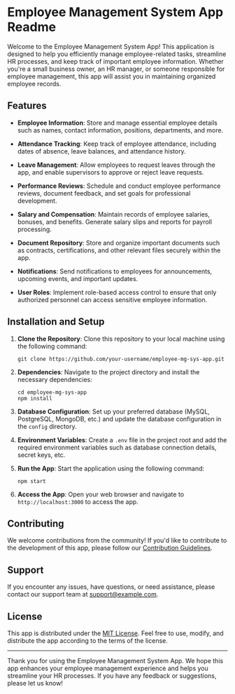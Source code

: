 # Employee Management System App Readme

Welcome to the Employee Management System App! This application is designed to help you efficiently manage employee-related tasks, streamline HR processes, and keep track of important employee information. Whether you're a small business owner, an HR manager, or someone responsible for employee management, this app will assist you in maintaining organized employee records.

## Features

- **Employee Information**: Store and manage essential employee details such as names, contact information, positions, departments, and more.

- **Attendance Tracking**: Keep track of employee attendance, including dates of absence, leave balances, and attendance history.

- **Leave Management**: Allow employees to request leaves through the app, and enable supervisors to approve or reject leave requests.

- **Performance Reviews**: Schedule and conduct employee performance reviews, document feedback, and set goals for professional development.

- **Salary and Compensation**: Maintain records of employee salaries, bonuses, and benefits. Generate salary slips and reports for payroll processing.

- **Document Repository**: Store and organize important documents such as contracts, certifications, and other relevant files securely within the app.

- **Notifications**: Send notifications to employees for announcements, upcoming events, and important updates.

- **User Roles**: Implement role-based access control to ensure that only authorized personnel can access sensitive employee information.

## Installation and Setup

1. **Clone the Repository**: Clone this repository to your local machine using the following command:
   
   ```
   git clone https://github.com/your-username/employee-mg-sys-app.git
   ```

2. **Dependencies**: Navigate to the project directory and install the necessary dependencies:

   ```
   cd employee-mg-sys-app
   npm install
   ```

3. **Database Configuration**: Set up your preferred database (MySQL, PostgreSQL, MongoDB, etc.) and update the database configuration in the `config` directory.

4. **Environment Variables**: Create a `.env` file in the project root and add the required environment variables such as database connection details, secret keys, etc.

5. **Run the App**: Start the application using the following command:

   ```
   npm start
   ```

6. **Access the App**: Open your web browser and navigate to `http://localhost:3000` to access the app.

## Contributing

We welcome contributions from the community! If you'd like to contribute to the development of this app, please follow our [Contribution Guidelines](CONTRIBUTING.md).

## Support

If you encounter any issues, have questions, or need assistance, please contact our support team at support@example.com.

## License

This app is distributed under the [MIT License](LICENSE). Feel free to use, modify, and distribute the app according to the terms of the license.

---

Thank you for using the Employee Management System App. We hope this app enhances your employee management experience and helps you streamline your HR processes. If you have any feedback or suggestions, please let us know!

